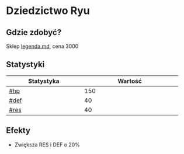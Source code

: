 # Dziedzictwo Ryu

## Gdzie zdobyć?

Sklep [legenda.md](../../../sklepy/legenda.md "mention"), cena 3000

## Statystyki

<table><thead><tr><th width="190">Statystyka</th><th width="249">Wartość</th></tr></thead><tbody><tr><td><a data-mention href="../../../inne/statystyki.md#hp">#hp</a></td><td>150</td></tr><tr><td><a data-mention href="../../../inne/statystyki.md#def">#def</a></td><td>40</td></tr><tr><td><a data-mention href="../../../inne/statystyki.md#res">#res</a></td><td>40</td></tr></tbody></table>

## Efekty

* Zwiększa RES i DEF o 20%
